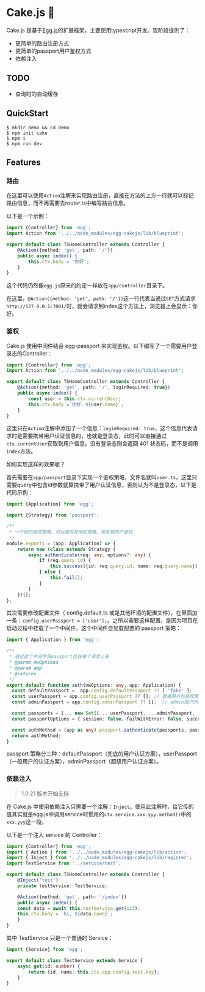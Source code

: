 # Cake.js :cake:

Cake.js 是基于[Egg.js](https://eggjs.org/)的扩展框架，主要使用typescript开发。现阶段提供了：

+ 更简单的路由注册方式
+ 更简单的passport用户鉴权方式
+ 依赖注入

## TODO
+ 查询时的自动缓存

## **QuickStart**

```shell
$ mkdir demo && cd demo
$ npm init cake
$ npm i
$ npm run dev
```



## Features

### 路由

在这里可以使用`Action`注解来实现路由注册，直接在方法的上方一行就可以标记路由信息，而不再需要去router.ts中编写路由信息。

以下是一个示例：

```typescript
import {Controller} from 'egg';
import Action from '../../node_modules/egg-cakejs/lib/blueprint';

export default class TSHomeController extends Controller {
	@Action({method: 'get', path: '/'})
	public async index() {
		this.ctx.body = '你好';
	}
}
```

这个代码仍然像`egg.js`原来的约定一样放在`app/controller`目录下。

在这里，`@Action({method: 'get', path: '/'})`这一行代表当通过`GET`方式请求`http://127.0.0.1:7001/`时，就会请求到index这个方法上，浏览器上会显示：你好。

### 鉴权

Cake.js 使用中间件结合 egg-passport 来实现鉴权。以下编写了一个需要用户登录态的Controller：

```typescript
import {Controller} from 'egg';
import Action from '../../node_modules/egg-cakejs/lib/blueprint';

export default class TSHomeController extends Controller {
	@Action({method: 'get', path: '/', loginRequired: true})
	public async index() {
		const user = this.ctx.currentUser;
		this.ctx.body =`你好，${user.name}`;
	}
}
```

这里只在`Action`注解中添加了一个信息：`loginRequired: true`，这个信息代表请求时是需要携带用户认证信息的，也就是登录态，此时可以直接通过`ctx.currentUser`获取到用户信息，没有登录态则会返回 401 状态码，而不是调用`index`方法。

如何实现这样的效果呢？

首先需要在`app/passport`目录下实现一个鉴权策略，文件名就叫`user.ts`，这里只需要query中包含id参数就算携带了用户认证信息，否则认为不是登录态，以下是代码示例：

```typescript
import {Application} from 'egg';

import {Strategy} from 'passport';

/**
 * 一个假的鉴权策略，可以编写其他的策略，来实现用户鉴权
 */
module.exports = (app: Application) => {
	return new (class extends Strategy {
		async authenticate(req: any, options?: any) {
			if (req.query.id) {
				this.success({id: req.query.id, name: req.query.name});
			} else {
				this.fail();
			}
		}
	})();
};
```

其次需要修改配置文件（ config.default.ts 或是其他环境的配置文件），在里面加一条：`config.userPassport = ['user'];`。之所以需要这样配置，是因为项目在启动过程中挂载了一个中间件，这个中间件会加载配置的 passport 策略：

```typescript
import { Application } from 'egg';

/**
 * 通过这个中间件将passport挂在每个请求上去
 * @param mwOptions
 * @param app 
 * @returns 
 */
export default function auth(mwOptions: any, app: Application) {
  const defaultPassport =  app.config.defaultPassport ?? [ 'fake' ];
  const userPassport = app.config.userPassport ?? []; // 普通用户的鉴权策略
  const adminPassport = app.config.adminPassport ?? [];  // admin用户的鉴权策略

  const passports = [... new Set([ ...userPassport, ...adminPassport, ...defaultPassport ])];
  const passportOptions = { session: false, failWithError: false, successReturnToOrRedirect: false, successRedirect: false };

  const authMethod = (app as any).passport.authenticate(passports, passportOptions);
  return authMethod;
}

```

passport 策略分三种：defaultPassport（兜底的用户认证方案），userPassport（一般用户的认证方案），adminPassport（超级用户认证方案）。

### 依赖注入
> 1.0.21 版本开始支持

在 Cake.js 中使用依赖注入只需要一个注解：`Inject`。使用此注解时，给它传的值其实就是egg.js中调用service时惯用的`ctx.service.xxx.yyy.method()`中的`xxx.yyy`这一段。

以下是一个注入 service 的 Controller：

```typescript
import {Controller} from 'egg';
import { Action } from '../../node_modules/egg-cakejs/lib/action';
import { Inject } from '../../node_modules/egg-cakejs/lib/register';
import TestService from '../service/test';

export default class TSHomeController extends Controller {
    @Inject('test')
    private testService: TestService;

    @Action({method: 'get', path: '/index'})
    public async index() {
	const data = await this.testService.get(123);
	this.ctx.body = `hi, ${data.name}`;
    }
}

```

其中 TestService 只是一个普通的 Service：

```typescript
import {Service} from 'egg';

export default class TestService extends Service {
	async get(id: number) {
		return {id, name: this.ctx.app.config.test.key};
	}
}
```
